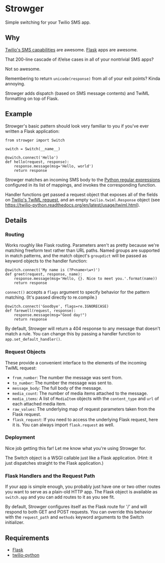 Strowger
========

Simple switching for your Twilio SMS app.

Why
---

[Twilio's SMS capabilities](http://www.twilio.com/sms) are awesome.
[Flask](http://flask.pocoo.org/) apps are awesome.

That 200-line cascade of if/else cases in all of your nontrivial SMS apps?

Not so awesome.

Remembering to return `unicode(response)` from all of your exit points?
Kinda annoying.

Strowger adds dispatch (based on SMS message contents) and TwiML formatting
on top of Flask.

Example
-------

Strowger's basic pattern should look very familiar to you if you've ever
written a Flask application:

    from strowger import Switch

    switch = Switch(__name__)

    @switch.connect('Hello')
    def hello(request, response):
        response.message(msg='Hello, world')
        return response

Strowger matches an incoming SMS body to the
[Python regular expressions](http://docs.python.org/2/library/re.html)
configured in its list of mappings, and invokes the corresponding function.

Handler functions get passed a request object that exposes all of the
fields on [Twilio's TwiML request](http://www.twilio.com/docs/api/twiml/sms/twilio_request),
and an empty `twilio.twiml.Response` object (see https://twilio-python.readthedocs.org/en/latest/usage/twiml.html).

Details
-------

### Routing

Works roughly like Flask routing. Parameters aren't as pretty because we're
matching freeform text rather than URL paths. Named groups are supported
in match patterns, and the match object's `groupdict` will be passed as
keyword objects to the handler function:

    @switch.connect('My name is (?P<name>\w+)')
    def greet(request, response, name):
        response.message(msg='Hello, {}. Nice to meet you.'.format(name))
        return response

`connect()` accepts a `flags` argument to specify behavior for the pattern
matching. (It's passed directly to re.compile.)

    @switch.connect('Goodbye', flags=re.IGNORECASE)
    def farewell(request, response):
        response.message(msg="Good day!")
        return response

By default, Strowger will return a 404 response to any message that doesn't
match a rule. You can change this by passing a handler function to
`app.set_default_handler()`.

### Request Objects

These provide a convenient interface to the elements of the incoming TwiML
request:

- `from_number`: The number the message was sent from.
- `to_number`: The number the message was sent to.
- `message_body`: The full body of the message.
- `media_count`: The number of media items attached to the message.
- `media_items`: A list of `MediaItem` objects with the `content_type`
and `url` of each attached media item.
- `raw_values`: The underlying map of request parameters taken from the Flask
request.
- `flask_request`: If you need to access the underlying Flask request, here
it is. You can always import `flask.request` as well.

### Deployment

Nice job getting this far! Let me know what you're using Strowger for.

The Switch object is a WSGI callable just like a Flask application. (Hint:
it just dispatches straight to the Flask application.)

### Flask Handlers and the Request Path

If your app is simple enough, you probably just have one or two other routes
you want to serve as a plain-old HTTP app. The Flask object is available as
`switch.app` and you can add routes to it as you see fit.

By default, Strowger configures itself as the Flask route for '/' and will
respond to both GET and POST requests. You can override this behavior with
the `request_path` and `methods` keyword arguments to the Switch initializer.

Requirements
------------

* [Flask](http://flask.pocoo.org/)
* [twilio-python](https://github.com/twilio/twilio-python)
